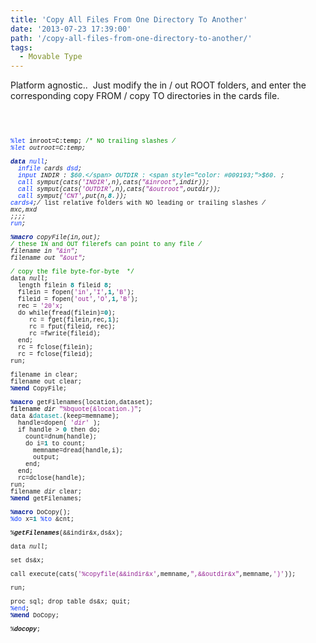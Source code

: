 ```yaml
---
title: 'Copy All Files From One Directory To Another'
date: '2013-07-23 17:39:00'
path: '/copy-all-files-from-one-directory-to-another/'
tags:
  - Movable Type
---
```


Platform agnostic.. &nbsp;Just modify the in / out ROOT folders, and enter the corresponding copy FROM / copy TO directories in the cards file.<br /><br /><br /><div style="font-family: 'Courier New'; font-size: 10px; min-height: 11px;"><br /></div><div style="color: #008f00; font-family: 'Courier New'; font-size: 10px;"><span style="color: #0433ff;">%let</span><span style="color: black;"> inroot=C:temp; </span>/* NO trailing slashes */</div><div style="font-family: 'Courier New'; font-size: 10px;"><span style="color: #0433ff;">%let</span> outroot=C:temp;</div><div style="font-family: 'Courier New'; font-size: 10px; min-height: 11px;"><br /></div><div style="color: #0433ff; font-family: 'Courier New'; font-size: 10px;"><span style="color: #011993;"><b>data</b></span><span style="color: black;"> </span>_null_<span style="color: black;">;</span></div><div style="font-family: 'Courier New'; font-size: 10px;">&nbsp; <span style="color: #0433ff;">infile</span> cards <span style="color: #0433ff;">dsd</span>;</div><div style="font-family: 'Courier New'; font-size: 10px;">&nbsp; <span style="color: #0433ff;">input</span> INDIR : <span style="color: #009193;">$60.</span> OUTDIR : <span style="color: #009193;">$60.</span> ;</div><div style="font-family: 'Courier New'; font-size: 10px;">&nbsp; <span style="color: #0433ff;">call</span> symput(cats(<span style="color: #942193;">'INDIR'</span>,_n_),cats(<span style="color: #942193;">"&amp;inroot"</span>,indir));</div><div style="font-family: 'Courier New'; font-size: 10px;">&nbsp; <span style="color: #0433ff;">call</span> symput(cats(<span style="color: #942193;">'OUTDIR'</span>,_n_),cats(<span style="color: #942193;">"&amp;outroot"</span>,outdir));</div><div style="font-family: 'Courier New'; font-size: 10px;">&nbsp; <span style="color: #0433ff;">call</span> symput(<span style="color: #942193;">'CNT'</span>,put(_n_,<span style="color: #009193;"><b>8.</b></span>));</div><div style="font-family: 'Courier New'; font-size: 10px;"><span style="color: #0433ff;">cards4</span>;/* list relative folders with NO leading or trailing slashes */</div><div style="font-family: 'Courier New'; font-size: 10px;">mxc,mxd</div><div style="font-family: 'Courier New'; font-size: 10px;">;;;;</div><div style="color: #0433ff; font-family: 'Courier New'; font-size: 10px;">run<span style="color: black;">;</span></div><div style="font-family: 'Courier New'; font-size: 10px; min-height: 11px;"><br /></div><div style="font-family: 'Courier New'; font-size: 10px;"><span style="color: #011993;"><b>%macro</b></span> copyFile(in,out);</div><div style="color: #008f00; font-family: 'Courier New'; font-size: 10px;">/* these IN and OUT filerefs can point to any file */</div><div style="font-family: 'Courier New'; font-size: 10px;">filename in <span style="color: #942193;">"&amp;in"</span>;&nbsp;</div><div style="font-family: 'Courier New'; font-size: 10px;">filename out <span style="color: #942193;">"&amp;out"</span>;&nbsp;</div><div style="font-family: 'Courier New'; font-size: 10px; min-height: 11px;"><br /></div><div style="color: #008f00; font-family: 'Courier New'; font-size: 10px;">/* copy the file byte-for-byte&nbsp; */</div><div style="font-family: 'Courier New'; font-size: 10px;">data _null_;</div><div style="font-family: 'Courier New'; font-size: 10px;">&nbsp; length filein <span style="color: #009193;"><b>8</b></span> fileid <span style="color: #009193;"><b>8</b></span>;</div><div style="font-family: 'Courier New'; font-size: 10px;">&nbsp; filein = fopen(<span style="color: #942193;">'in'</span>,<span style="color: #942193;">'I'</span>,<span style="color: #009193;"><b>1</b></span>,<span style="color: #942193;">'B'</span>);</div><div style="font-family: 'Courier New'; font-size: 10px;">&nbsp; fileid = fopen(<span style="color: #942193;">'out'</span>,<span style="color: #942193;">'O'</span>,<span style="color: #009193;"><b>1</b></span>,<span style="color: #942193;">'B'</span>);</div><div style="font-family: 'Courier New'; font-size: 10px;">&nbsp; rec = <span style="color: #942193;">'20'x</span>;</div><div style="font-family: 'Courier New'; font-size: 10px;">&nbsp; do while(fread(filein)=<span style="color: #009193;"><b>0</b></span>);</div><div style="font-family: 'Courier New'; font-size: 10px;">&nbsp;&nbsp; &nbsp; rc = fget(filein,rec,<span style="color: #009193;"><b>1</b></span>);</div><div style="font-family: 'Courier New'; font-size: 10px;">&nbsp;&nbsp; &nbsp; rc = fput(fileid, rec);</div><div style="font-family: 'Courier New'; font-size: 10px;">&nbsp;&nbsp; &nbsp; rc =fwrite(fileid);</div><div style="font-family: 'Courier New'; font-size: 10px;">&nbsp; end;</div><div style="font-family: 'Courier New'; font-size: 10px;">&nbsp; rc = fclose(filein);</div><div style="font-family: 'Courier New'; font-size: 10px;">&nbsp; rc = fclose(fileid);</div><div style="font-family: 'Courier New'; font-size: 10px;">run;</div><div style="font-family: 'Courier New'; font-size: 10px; min-height: 11px;"><br /></div><div style="font-family: 'Courier New'; font-size: 10px;">filename in clear;</div><div style="font-family: 'Courier New'; font-size: 10px;">filename out clear;</div><div style="font-family: 'Courier New'; font-size: 10px;"><span style="color: #011993;"><b>%mend</b></span> CopyFile;</div><div style="font-family: 'Courier New'; font-size: 10px; min-height: 11px;"><br /></div><div style="font-family: 'Courier New'; font-size: 10px;"><span style="color: #011993;"><b>%macro</b></span> getFilenames(location,dataset);</div><div style="color: #942193; font-family: 'Courier New'; font-size: 10px;"><span style="color: black;">filename _dir_ </span>"%bquote(&amp;location.)"<span style="color: black;">;</span></div><div style="font-family: 'Courier New'; font-size: 10px;">data &amp;<span style="color: #009193;">dataset.</span>(keep=memname);</div><div style="font-family: 'Courier New'; font-size: 10px;">&nbsp; handle=dopen( <span style="color: #942193;">'_dir_'</span> );</div><div style="font-family: 'Courier New'; font-size: 10px;">&nbsp; if handle &gt; <span style="color: #009193;"><b>0</b></span> then do;</div><div style="font-family: 'Courier New'; font-size: 10px;">&nbsp; &nbsp; count=dnum(handle);</div><div style="font-family: 'Courier New'; font-size: 10px;">&nbsp; &nbsp; do i=<span style="color: #009193;"><b>1</b></span> to count;</div><div style="font-family: 'Courier New'; font-size: 10px;">&nbsp; &nbsp; &nbsp; memname=dread(handle,i);</div><div style="font-family: 'Courier New'; font-size: 10px;">&nbsp; &nbsp; &nbsp; output;</div><div style="font-family: 'Courier New'; font-size: 10px;">&nbsp; &nbsp; end;</div><div style="font-family: 'Courier New'; font-size: 10px;">&nbsp; end;</div><div style="font-family: 'Courier New'; font-size: 10px;">&nbsp; rc=dclose(handle);</div><div style="font-family: 'Courier New'; font-size: 10px;">run;</div><div style="font-family: 'Courier New'; font-size: 10px;">filename _dir_ clear;</div><div style="font-family: 'Courier New'; font-size: 10px;"><span style="color: #011993;"><b>%mend</b></span> getFilenames;</div><div style="font-family: 'Courier New'; font-size: 10px; min-height: 11px;"><br /></div><div style="font-family: 'Courier New'; font-size: 10px;"><span style="color: #011993;"><b>%macro</b></span> DoCopy();</div><div style="font-family: 'Courier New'; font-size: 10px;"><span style="color: #0433ff;">%do</span> x=<span style="color: #009193;"><b>1</b></span> <span style="color: #0433ff;">%to</span> &amp;cnt;</div><div style="font-family: 'Courier New'; font-size: 10px;"><span style="white-space: pre;"> </span>%<b><i>getFilenames</i></b>(&amp;&amp;indir&amp;x,ds&amp;x);</div><div style="font-family: 'Courier New'; font-size: 10px;"><span style="white-space: pre;"> </span>data _null_;</div><div style="font-family: 'Courier New'; font-size: 10px;"><span style="white-space: pre;"> </span>set ds&amp;x;</div><div style="font-family: 'Courier New'; font-size: 10px;"><span style="white-space: pre;"> </span>call execute(cats(<span style="color: #942193;">'%copyfile(&amp;&amp;indir&amp;x'</span>,memname,<span style="color: #942193;">",&amp;&amp;outdir&amp;x"</span>,memname,<span style="color: #942193;">')'</span>));</div><div style="font-family: 'Courier New'; font-size: 10px;"><span style="white-space: pre;"> </span>run;</div><div style="font-family: 'Courier New'; font-size: 10px;"><span style="white-space: pre;"> </span>proc sql; drop table ds&amp;x; quit;</div><div style="color: #0433ff; font-family: 'Courier New'; font-size: 10px;">%end<span style="color: black;">;</span></div><div style="font-family: 'Courier New'; font-size: 10px;"><span style="color: #011993;"><b>%mend</b></span> DoCopy;</div><div style="font-family: 'Courier New'; font-size: 10px; min-height: 11px;"><br /></div><div style="font-family: 'Courier New'; font-size: 10px;">%<b><i>docopy</i></b>;</div>